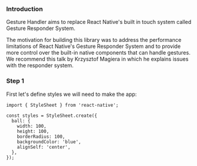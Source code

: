 ### Introduction


Gesture Handler aims to replace React Native's built in touch system called Gesture Responder System.

The motivation for building this library was to address the performance limitations of React Native's Gesture Responder System and to provide more control over the built-in native components that can handle gestures. We recommend this talk by Krzysztof Magiera in which he explains issues with the responder system.



### Step 1
First let's define styles we will need to make the app:

```
import { StyleSheet } from 'react-native';

const styles = StyleSheet.create({
  ball: {
    width: 100,
    height: 100,
    borderRadius: 100,
    backgroundColor: 'blue',
    alignSelf: 'center',
  },
});
```

### 